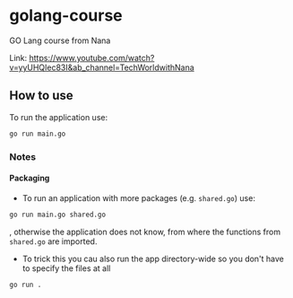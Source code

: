 # golang-course

GO Lang course from Nana

Link: https://www.youtube.com/watch?v=yyUHQIec83I&ab_channel=TechWorldwithNana

## How to use

To run the application use:

```bash
go run main.go
```

### Notes

#### Packaging

- To run an application with more packages (e.g. `shared.go`) use:

```bash
go run main.go shared.go
```

, otherwise the application does not know, from where the functions from `shared.go` are imported.

- To trick this you cau also run the app directory-wide so you don't have to specify the files at all

```bash
go run .
```
